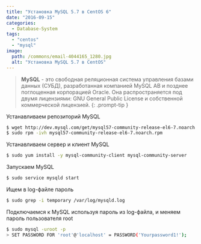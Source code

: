 ```yaml
---
title: "Установка MySQL 5.7 в CentOS 6"
date: "2016-09-15"
categories: 
  - Database-System
tags: 
  - "centos"
  - "mysql"
image:
  path: /commons/email-4044165_1280.jpg
  alt: "Установка MySQL 5.7 в CentOS"
---
```


> **MySQL** - это свободная реляционная система управления базами данных (СУБД), разработанная компанией MySQL AB и позднее поглощенная корпорацией Oracle. Она распространяется под двумя лицензиями: GNU General Public License и собственной коммерческой лицензией.
{: .prompt-tip }

Устанавливаем репозиторий MySQL

```sh
$ wget http://dev.mysql.com/get/mysql57-community-release-el6-7.noarch.rpm
$ sudo rpm -ivh mysql57-community-release-el6-7.noarch.rpm
```

Устанавливаем сервер и клиент MySQL

```sh
$ sudo yum install -y mysql-community-client mysql-community-server
```

Запускаем MySQL

```sh
$ sudo service mysqld start
```

Ищем в log-файле пароль

```sh
$ sudo grep -i temporary /var/log/mysqld.log
```

Подключаемся к MySQL используя пароль из log-файла, и меняем пароль пользователя root

```sh
$ sudo mysql -uroot -p
> SET PASSWORD FOR 'root'@'localhost' = PASSWORD('Yourpassword1!');
```
